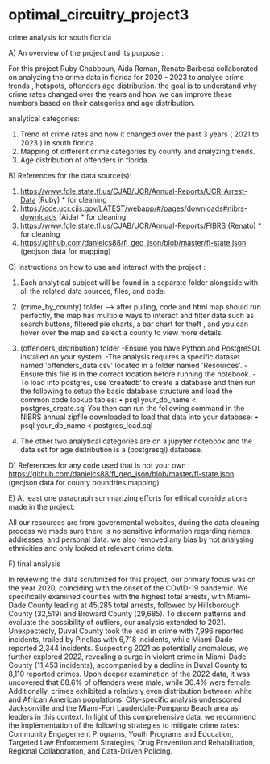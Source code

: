 # optimal_circuitry_project3
crime analysis for south florida


A) An overview of the project and its purpose :

For this project Ruby Ghabboun, Aida Roman, Renato Barbosa collaborated on analyzing the crime data in florida for 2020 - 2023 to analyse crime trends , hotspots, offenders age distribution.
the goal is to understand why crime rates changed over the years and how we can improve these numbers based on their categories and age distribution.

analytical categories:
1. Trend of crime rates and how it changed over the past 3 years ( 2021 to 2023 ) in south florida.
2. Mapping of different crime categories by county and analyzing trends. 
3. Age distribution of offenders in florida.

   

B) References for the data source(s):

1. https://www.fdle.state.fl.us/CJAB/UCR/Annual-Reports/UCR-Arrest-Data (Ruby) * for cleaning
2. https://cde.ucr.cjis.gov/LATEST/webapp/#/pages/downloads#nibrs-downloads (Aida) * for cleaning
3. https://www.fdle.state.fl.us/CJAB/UCR/Annual-Reports/FIBRS (Renato) * for cleaning
4. https://github.com/danielcs88/fl_geo_json/blob/master/fl-state.json (geojson data for mapping)

   

C) Instructions on how to use and interact with the project :

1. Each analytical subject will be found in a separate folder alongside with all the related data sources, files, and code.
2. (crime_by_county) folder --> after pulling, code and html map should run perfectly, the map has multiple ways to interact and filter data such as search buttons, filtered pie charts, a bar chart for theft , and you can hover over the map and select a county to view more details.
3. (offenders_distribution) folder 
   -Ensure you have Python and PostgreSQL installed on your system.
   -The analysis requires a specific dataset named 'offenders_data.csv' located in a folder named 'Resources'. -    Ensure this file is in the correct location before running the notebook.
   -To load into postgres, use ‘createdb’ to create a database and then run the following to setup the basic     database structure and load the common code lookup tables:
   •	psql your_db_name < postgres_create.sql
        You then can run the following command in the NIBRS annual zipfile downloaded to load that data into your database:
   •	psql your_db_name < postgres_load.sql

3. The other two analytical categories are on a jupyter notebook and the data set for age distribution is a (postgresql) database.



D) References for any code used that is not your own :
https://github.com/danielcs88/fl_geo_json/blob/master/fl-state.json (geojson data for county boundries mapping) 


E) At least one paragraph summarizing efforts for ethical considerations made in the project:

All our resources are from governmental websites, during the data cleaning process we made sure there is no sensitive information regarding names, addresses, and personal data.
we also removed any bias by not analysing ethnicities and only looked at relevant crime data.

F) final analysis 

In reviewing the data scrutinized for this project, our primary focus was on the year 2020, coinciding with the onset of the COVID-19 pandemic. We specifically examined counties with the highest total arrests, with Miami-Dade County leading at 45,285 total arrests, followed by Hillsborough County (32,519) and Broward County (29,685). To discern patterns and evaluate the possibility of outliers, our analysis extended to 2021. Unexpectedly, Duval County took the lead in crime with 7,996 reported incidents, trailed by Pinellas with 6,718 incidents, while Miami-Dade reported 2,344 incidents. Suspecting 2021 as potentially anomalous, we further explored 2022, revealing a surge in violent crime in Miami-Dade County (11,453 incidents), accompanied by a decline in Duval County to 8,110 reported crimes.
Upon deeper examination of the 2022 data, it was uncovered that 68.6% of offenders were male, while 30.4% were female. Additionally, crimes exhibited a relatively even distribution between white and African American populations. City-specific analysis underscored Jacksonville and the Miami-Fort Lauderdale-Pompano Beach area as leaders in this context. In light of this comprehensive data, we recommend the implementation of the following strategies to mitigate crime rates: Community Engagement Programs, Youth Programs and Education, Targeted Law Enforcement Strategies, Drug Prevention and Rehabilitation, Regional Collaboration, and Data-Driven Policing.

